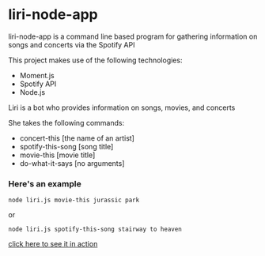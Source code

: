 # liri-node-app

liri-node-app is a command line based program for gathering information on songs and concerts via the Spotify API

This project makes use of the following technologies:
 * Moment.js
 * Spotify API
 * Node.js

Liri is a bot who provides information on songs, movies, and concerts

She takes the following commands:

  * concert-this [the name of an artist]
  * spotify-this-song [song title]
  * movie-this [movie title]
  * do-what-it-says [no arguments]
  
### Here's an example

```
node liri.js movie-this jurassic park
```
or
```
node liri.js spotify-this-song stairway to heaven
```

[click here to see it in action](https://drive.google.com/file/d/1rI8x61DrWJK7VHYYqpGuii69Nzt8pOty/view)
